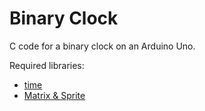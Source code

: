 Binary Clock
============

C code for a binary clock on an Arduino Uno.

Required libraries:
  - [time](http://playground.arduino.cc/code/time)
  - [Matrix & Sprite](https://www.pjrc.com/teensy/td_libs_Matrix.html)
